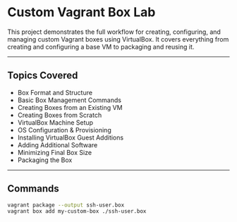 #  Custom Vagrant Box Lab

This project demonstrates the full workflow for creating, configuring, and managing custom Vagrant boxes using VirtualBox. It covers everything from creating and configuring a base VM to packaging and reusing it.

---

##  Topics Covered

-  Box Format and Structure
-  Basic Box Management Commands
-  Creating Boxes from an Existing VM
-  Creating Boxes from Scratch
-  VirtualBox Machine Setup
-  OS Configuration & Provisioning
-  Installing VirtualBox Guest Additions
-  Adding Additional Software
-  Minimizing Final Box Size
-  Packaging the Box

---

##  Commands
```sh 
vagrant package --output ssh-user.box
vagrant box add my-custom-box ./ssh-user.box
```